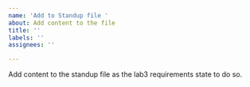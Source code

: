 ```yaml
---
name: 'Add to Standup file '
about: Add content to the file
title: ''
labels: ''
assignees: ''

---
```


Add content to the standup file as the lab3 requirements state to do so.

